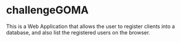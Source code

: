 # challengeGOMA

This is a Web Application that allows the user to register clients into a database, and also list the registered users on the browser.
